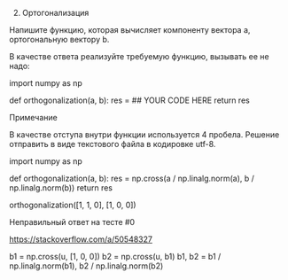 2. Ортогонализация

Напишите функцию, которая вычисляет компоненту вектора a, ортогональную вектору b.

В качестве ответа реализуйте требуемую функцию, вызывать ее не надо:

import numpy as np

def orthogonalization(a, b):
    res = ## YOUR CODE HERE
    return res


Примечание

В качестве отступа внутри функции используется 4 пробела.
Решение отправить в виде текстового файла в кодировке utf-8.

import numpy as np

def orthogonalization(a, b):
    res = np.cross(a / np.linalg.norm(a), b  / np.linalg.norm(b))
    return res
	
orthogonalization([1, 1, 0], [1, 0, 0])


Неправильный ответ на тесте #0


https://stackoverflow.com/a/50548327

b1 = np.cross(u, [1, 0, 0])
b2 = np.cross(u, b1)
b1, b2 = b1 / np.linalg.norm(b1), b2 / np.linalg.norm(b2)

